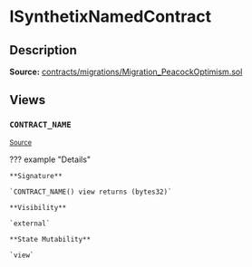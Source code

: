 # ISynthetixNamedContract

## Description

**Source:** [contracts/migrations/Migration_PeacockOptimism.sol](https://github.com/Synthetixio/synthetix/tree/v2.59.0/contracts/migrations/Migration_PeacockOptimism.sol)

## Views

### `CONTRACT_NAME`

<sub>[Source](https://github.com/Synthetixio/synthetix/tree/v2.59.0/contracts/migrations/Migration_PeacockOptimism.sol#L13)</sub>

??? example "Details"

    **Signature**

    `CONTRACT_NAME() view returns (bytes32)`

    **Visibility**

    `external`

    **State Mutability**

    `view`
